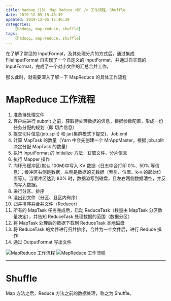 ```yaml
---
title: hadoop（13） Map Reduce <BR /> 工作流程、Shuffle
date: 2019-12-05 15:46:39
updated: 2019-12-05 15:46:39
categories:
    [hadoop, map-reduce, shuffle]
tags:
    [hadoop, map-reduce, shuffle]
---
```


在了解了常见的 InputFormat，及其处理分片的方式后，通过集成 FileInputFormat 自实现了一个自定义的 InputFormat，并通过自实现的 InputFormat，完成了一个对小文件的汇总合并工作。

那么此时，就需要深入了解一下 MapReduce 的具体工作流程

<!-- more -->

# MapReduce 工作流程

1. 准备待处理文件
2. 客户端进行 submit 之前，获取待处理数据的信息，根据参数配置，形成一份任务分配的规划（即 切片信息）
3. 提交切片信息(job.split) 和 jar(集群模式下提交)、Job.xml
4. 计算 MapTask 的数量（Yarn 中会先创建一个 MrAppMaster，根据 job.split 决定分配 MapTask 的数量）
5. 执行 InputFormat 的 initialize 方法，获取文件、分片信息
6. 执行 Mapper 操作
7. 向环形缓冲区(默认 100M)中写入 KV 数据（日志中会打印 0%、50% 等信息）；缓冲区右侧是数据，左侧是数据的元数据（索引、位置、k-v 的起始位置等）。当缓冲区达到 80% 时，数据溢写到磁盘，且左右两侧数据清空，并反向写入数据。
8. 进行分区、排序
9. 溢出到文件（分区、且区内有序）
10. 归并排序并合并文件（Reducer）
11. 所有的 MapTask 任务完成后，启动 ReduceTask（数量由 MapTask 分区数量决定），并告知 ReduceTask 处理数据的范围（数据分区）
12. 将 MapTask 处理后的数据下载到 ReduceTask 本地磁盘
13. 将 ReduceTask 的文件进行归并排序，合并为一个文件后，进行 Reduce 操作
14. 通过 OutputFormat 写出文件


![MapReduce 工作流程](/images/hadoop/map-reduce/mr-work-1.png)
![MapReduce 工作流程](/images/hadoop/map-reduce/mr-work-2.png)


---

# Shuffle

Map 方法之后，Reduce 方法之前的数据处理，称之为 Shuffle。